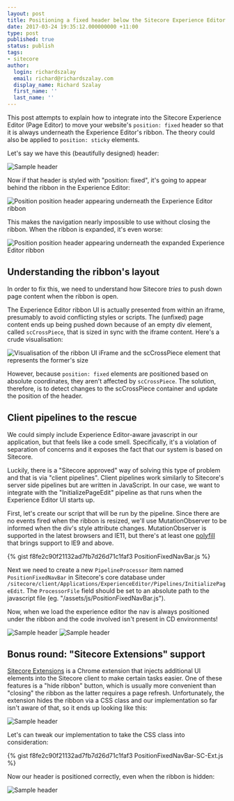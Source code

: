 ```yaml
---
layout: post
title: Positioning a fixed header below the Sitecore Experience Editor ribbon
date: 2017-03-24 19:35:12.000000000 +11:00
type: post
published: true
status: publish
tags:
- sitecore
author:
  login: richardszalay
  email: richard@richardszalay.com
  display_name: Richard Szalay
  first_name: ''
  last_name: ''
---
```


This post attempts to explain how to integrate into the Sitecore Experience Editor (Page Editor) to move your website's `position: fixed` header so that it is always underneath the Experience Editor's ribbon. The theory could also be applied to `position: sticky` elements.

Let's say we have this (beautifully designed) header:

<img src="{{ site.baseurl }}/assets/sc-exp-h-sample-header.png" alt="Sample header" />

Now if that header is styled with "position: fixed", it's going to appear behind the ribbon in the Experience Editor:

<img src="{{ site.baseurl }}/assets/sc-exp-h-normal-wrong.png" alt="Position position header appearing underneath the Experience Editor ribbon" />

This makes the navigation nearly impossible to use without closing the ribbon. When the ribbon is expanded, it's even worse:

<img src="{{ site.baseurl }}/assets/sc-exp-h-expanded-wrong.png" alt="Position position header appearing underneath the expanded Experience Editor ribbon" />

## Understanding the ribbon's layout

In order to fix this, we need to understand how Sitecore _tries_ to push down page content when the ribbon is open.

The Experience Editor ribbon UI is actually presented from within an iframe, presumably to avoid conflicting styles or scripts. The (unfixed) page content ends up being pushed down because of an empty div element, called `scCrossPiece`, that is sized in sync with the iframe content. Here's a crude visualisation:

<img src="{{ site.baseurl }}/assets/sc-exp-h-sccrosspiece.png" alt="Visualisation of the ribbon UI iFrame and the scCrossPiece element that represents the former's size" />

However, because `position: fixed` elements are positioned based on absolute coordinates, they aren't affected by `scCrossPiece`. The solution, therefore, is to detect changes to the scCrossPiece container and update the position of the header.

## Client pipelines to the rescue

We could simply include Experience Editor-aware javascript in our application, but that feels like a code smell. Specifically, it's a violation of separation of concerns and it exposes the fact that our system is based on Sitecore. 

Luckily, there is a "Sitecore approved" way of solving this type of problem and that is via "client pipelines". Client pipelines work similarly to Sitecore's server side pipelines but are written in JavaScript. In our case, we want to integrate with the "InitializePageEdit" pipeline as that runs when the Experience Editor UI starts up.

First, let's create our script that will be run by the pipeline. Since there are no events fired when the ribbon is resized, we'll use MutationObserver to be informed when the div's style attribute changes. MutationObserver is supported in the latest browsers and IE11, but there's at least one [polyfill](https://github.com/Polymer/MutationObservers) that brings support to IE9 and above.

{% gist f8fe2c90f21132ad7fb7d26d71c1faf3 PositionFixedNavBar.js %}

Next we need to create a new `PipelineProcessor` item named `PositionFixedNavBar` in Sitecore's core database under `/sitecore/client/Applications/ExperienceEditor/Pipelines/InitializePageEdit`. The `ProcessorFile` field should be set to an absolute path to the javascript file (eg. "/assets/js/PositionFixedNavBar.js").

Now, when we load the experience editor the nav is always positioned under the ribbon and the code involved isn't present in CD environments!

<img src="{{ site.baseurl }}/assets/sc-exp-h-normal-right.png" alt="Sample header" />

<img src="{{ site.baseurl }}/assets/sc-exp-h-expanded-right.png" alt="Sample header" />

## Bonus round: "Sitecore Extensions" support

[Sitecore Extensions](https://chrome.google.com/webstore/detail/sitecore-extensions/aoclhcccfdkjddgpaaajldgljhllhgmd) is a Chrome extension that injects additional UI elements into the Sitecore client to make certain tasks easier. One of these features is a "hide ribbon" button, which is usually more convenient than "closing" the ribbon as the latter requires a page refresh. Unfortunately, the extension hides the ribbon via a CSS class and our implementation so far isn't aware of that, so it ends up looking like this:

<img src="{{ site.baseurl }}/assets/sc-exp-h-collapsed-wrong.png" alt="Sample header" />

Let's can tweak our implementation to take the CSS class into consideration:

{% gist f8fe2c90f21132ad7fb7d26d71c1faf3 PositionFixedNavBar-SC-Ext.js %}

Now our header is positioned correctly, even when the ribbon is hidden:

<img src="{{ site.baseurl }}/assets/sc-exp-h-collapsed-right.png" alt="Sample header" />
